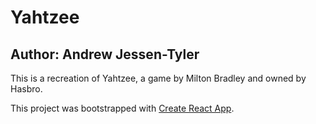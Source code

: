 # Yahtzee
## Author: Andrew Jessen-Tyler

This is a recreation of Yahtzee, a game by Milton Bradley and owned by Hasbro.

This project was bootstrapped with [Create React App](https://github.com/facebook/create-react-app).